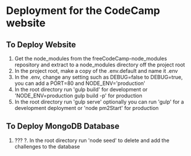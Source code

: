 # Deployment for the CodeCamp website

## To Deploy Website

1. Get the node_modules from the freeCodeCamp-node_modules repository and extract to a node_modules directory off the project root
2. In the project root, make a copy of the .env.default and name it .env
3. In the .env, change any setting such as DEBUG=false to DEBUG=true, you can add a PORT=80 and NODE_ENV='production'
4. In the root directory run 'gulp build' for development or 'NODE_ENV=production gulp build -p' for production
5. In the root directory run 'gulp serve' optionally you can run 'gulp' for a development deployment or 'node pm2Start' for production

## To Deploy MongoDB Database

1. ???
?. In the root directory run 'node seed' to delete and add the challenges to the database